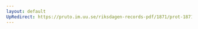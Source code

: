 ```yaml
---
layout: default
UpRedirect: https://pruto.im.uu.se/riksdagen-records-pdf/1871/prot-1871--ak--329/prot-1871--ak--329_007.pdf
---
```

